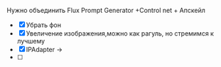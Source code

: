 Нужно объединить Flux Prompt Generator +Control net + Апскейл 

- [x] Убрать фон
- [x] Увеличение изображения,можно как рагуль, но стремимся к лучшему
- [x] IPAdapter -> 
- [ ] 
